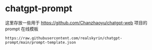 # chatgpt-prompt

这里存放一些用于 https://github.com/Chanzhaoyu/chatgpt-web 项目的 prompt 在线模板

```
https://raw.githubusercontent.com/realskyrin/chatgpt-prompt/main/prompt-template.json
```

